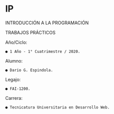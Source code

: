 # IP

INTRODUCCIÓN A LA PROGRAMACIÓN

TRABAJOS PRÁCTICOS

Año/Ciclo:

    ● 1 Año - 1° Cuatrimestre / 2020.

Alumno:

    ● Dario G. Espindola.

Legajo:

    ● FAI-1200.

Carrera:

    ● Tecnicatura Universitaria en Desarrollo Web.
